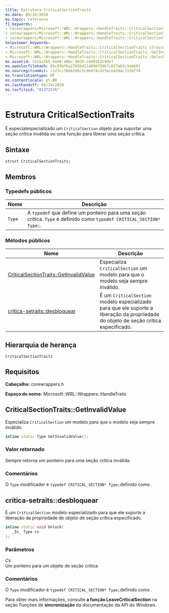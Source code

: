 ```yaml
---
title: Estrutura CriticalSectionTraits
ms.date: 09/26/2018
ms.topic: reference
f1_keywords:
- corewrappers/Microsoft::WRL::Wrappers::HandleTraits::CriticalSectionTraits
- corewrappers/Microsoft::WRL::Wrappers::HandleTraits::CriticalSectionTraits::GetInvalidValue
- corewrappers/Microsoft::WRL::Wrappers::HandleTraits::CriticalSectionTraits::Unlock
helpviewer_keywords:
- Microsoft::WRL::Wrappers::HandleTraits::CriticalSectionTraits structure
- Microsoft::WRL::Wrappers::HandleTraits::CriticalSectionTraits::GetInvalidValue method
- Microsoft::WRL::Wrappers::HandleTraits::CriticalSectionTraits::Unlock method
ms.assetid: c515a1b5-4eb0-40bc-9035-c4d9352c9de7
ms.openlocfilehash: 05c93bf6a2765bd11489075067c627ab3c3ab691
ms.sourcegitcommit: c123cc76bb2b6c5cde6f4c425ece420ac733bf70
ms.translationtype: MT
ms.contentlocale: pt-BR
ms.lasthandoff: 04/14/2020
ms.locfileid: "81372576"
---
```

# <a name="criticalsectiontraits-structure"></a>Estrutura CriticalSectionTraits

É especialespecializado um `CriticalSection` objeto para suportar uma seção crítica inválida ou uma função para liberar uma seção crítica.

## <a name="syntax"></a>Sintaxe

```
struct CriticalSectionTraits;
```

## <a name="members"></a>Membros

### <a name="public-typedefs"></a>Typedefs públicos

Nome   | Descrição
------ | -----------------------------------------------------------------------------------------------------------------
`Type` | A `typedef` que define um ponteiro para uma seção crítica. `Type` é definido como `typedef CRITICAL_SECTION* Type;`.

### <a name="public-methods"></a>Métodos públicos

Nome                                                       | Descrição
---------------------------------------------------------- | -----------------
[CriticalSectionTraits::GetInvalidValue](#getinvalidvalue) | Especializa `CriticalSection` um modelo para que o modelo seja sempre inválido.
[critica-setraits::desbloquear](#unlock)                   | É um `CriticalSection` modelo especializado para que ele suporte a liberação da propriedade do objeto de seção crítica especificado.

## <a name="inheritance-hierarchy"></a>Hierarquia de herança

`CriticalSectionTraits`

## <a name="requirements"></a>Requisitos

**Cabeçalho:** corewrappers.h

**Espaço de nome:** Microsoft::WRL::Wrappers::HandleTraits

## <a name="criticalsectiontraitsgetinvalidvalue"></a><a name="getinvalidvalue"></a>CriticalSectionTraits::GetInvalidValue

Especializa `CriticalSection` um modelo para que o modelo seja sempre inválido.

```cpp
inline static Type GetInvalidValue();
```

### <a name="return-value"></a>Valor retornado

Sempre retorna um ponteiro para uma seção crítica inválida.

### <a name="remarks"></a>Comentários

O `Type` modificador é `typedef CRITICAL_SECTION* Type;`definido como .

## <a name="criticalsectiontraitsunlock"></a><a name="unlock"></a>critica-setraits::desbloquear

É um `CriticalSection` modelo especializado para que ele suporte a liberação da propriedade do objeto de seção crítica especificado.

```cpp
inline static void Unlock(
   _In_ Type cs
);
```

### <a name="parameters"></a>Parâmetros

*Cs*<br/>
Um ponteiro para um objeto de seção crítica.

### <a name="remarks"></a>Comentários

O `Type` modificador é `typedef CRITICAL_SECTION* Type;`definido como .

Para obter mais informações, consulte **a função LeaveCriticalSection** na seção Funções de **sincronização** da documentação da API do Windows.

